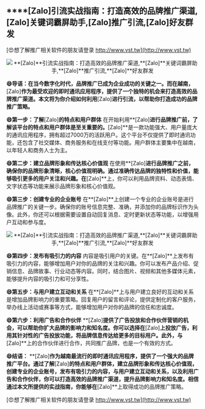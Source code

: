 ## ****[Zalo]**引流实战指南：打造高效的品牌推广渠道,**[Zalo]**关键词霸屏助手,**[Zalo]**推广引流,**[Zalo]**好友群发**

[😍想了解推广相关软件的朋友请登录 http://www.vst.tw](http://www.vst.tw)

 <center><img src="https://vst.tw/MP4/tuiguang/png/0.png" alt="**[Zalo]**引流实战指南：打造高效的品牌推广渠道,**[Zalo]**关键词霸屏助手,**[Zalo]**推广引流,**[Zalo]**好友群发"></center>

**😄导语：在当今数字化时代，品牌推广已成为企业成功的关键之一。而在越南，**[Zalo]**作为最受欢迎的即时通讯应用程序，提供了一个独特的机会来打造高效的品牌推广渠道。本文将为你介绍如何利用**[Zalo]**进行引流，以帮助你打造成功的品牌推广策略。**

**😄第一步：了解**[Zalo]**的特点和用户群体**
在开始利用**[Zalo]**进行品牌推广前，了解该平台的特点和用户群体是至关重要的。**[Zalo]**是一款功能强大、用户量庞大的通讯应用程序，拥有超过7000万的活跃用户。这个平台不仅提供了即时通讯功能，还包含了社交媒体、商务服务和在线支付等功能。用户群体主要集中在越南，以年轻人和商务人士为主。

**😄第二步：建立品牌形象和传达核心价值观**
在使用**[Zalo]**进行品牌推广之前，确保你的品牌形象清晰，核心价值观明确。通过准确传达品牌的独特性和价值，能够吸引更多的用户关注和兴趣。在**[Zalo]**上，你可以利用品牌资料、动态表情、文字状态等功能来展示品牌形象和核心价值观。

**😄第三步：创建专业的企业账号**
在**[Zalo]**上创建一个专业的企业账号是进行品牌推广的关键一步。确保你的账号信息完整、准确，并添加你的品牌标识作为头像。此外，你还可以根据需要设置自动回复消息、定时更新状态等功能，以增强用户互动和参与度。

 <center><img src="https://vst.tw/MP4/tuiguang/png/0.png" alt="**[Zalo]**引流实战指南：打造高效的品牌推广渠道,**[Zalo]**关键词霸屏助手,**[Zalo]**推广引流,**[Zalo]**好友群发"></center>

**😄第四步：发布有吸引力的内容**
内容是吸引用户的关键。在**[Zalo]**上发布有吸引力的内容，能够增加用户对你的品牌的关注和兴趣。你可以发布产品介绍、促销信息、品牌故事、行业动态等内容。同时，结合图片、视频和其他多媒体元素，能够提升内容的吸引力和可分享性。

**😄第五步：与用户建立互动和关系**
在**[Zalo]**上与用户建立良好的互动和关系是增加品牌影响力的重要策略。回复用户的留言和评论，提供定制化的客户服务，举办线上活动或赛事等方式，能够增加用户对你的品牌的信任和忠诚度。

**😄第六步：利用广告和合作伙伴**
**[Zalo]**提供了广告投放和合作伙伴营销的机会，可以帮助你扩大品牌的影响力和知名度。你可以选择在**[Zalo]**上投放广告，利用其针对性的广告投放功能，将品牌信息传达给更多的目标用户。此外，与**[Zalo]**上的合作伙伴进行合作，共同推广品牌，也是一个有效的方式。

**😄结语：**
**[Zalo]**作为越南最流行的即时通讯应用程序，提供了一个强大的品牌推广平台。通过了解**[Zalo]**的特点和用户群体，建立品牌形象和传达核心价值观，创建专业的企业账号，发布有吸引力的内容，与用户建立互动和关系，以及利用广告和合作伙伴，你可以打造高效的品牌推广渠道，提升品牌影响力和知名度。相信通过本文所提供的实战指南，你能够在**[Zalo]**上取得成功的品牌推广策略。

[😍想了解推广相关软件的朋友请登录 http://www.vst.tw](http://www.vst.tw)



